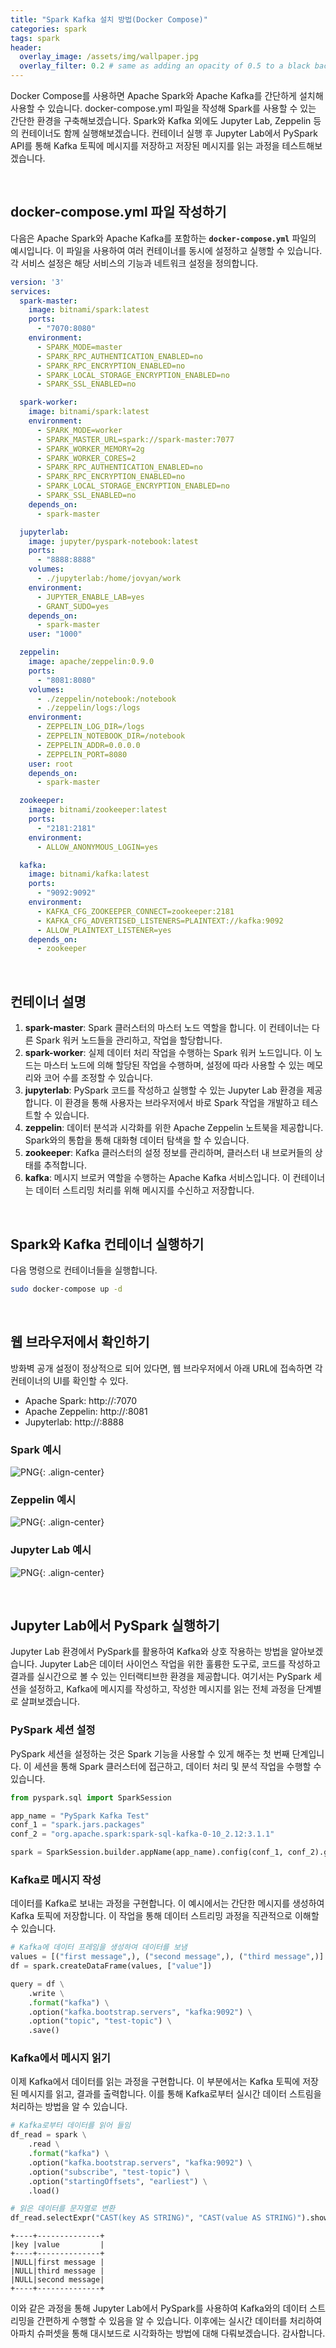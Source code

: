 ```yaml
---
title: "Spark Kafka 설치 방법(Docker Compose)"
categories: spark
tags: spark
header:
  overlay_image: /assets/img/wallpaper.jpg
  overlay_filter: 0.2 # same as adding an opacity of 0.5 to a black background
---
```

Docker Compose를 사용하면 Apache Spark와 Apache Kafka를 간단하게 설치해 사용할 수 있습니다. docker-compose.yml 파일을 작성해 Spark를 사용할 수 있는 간단한 환경을 구축해보겠습니다. Spark와 Kafka 외에도 Jupyter Lab, Zeppelin 등의 컨테이너도 함께 실행해보겠습니다. 컨테이너 실행 후 Jupyter Lab에서 PySpark API를 통해 Kafka 토픽에 메시지를 저장하고 저장된 메시지를 읽는 과정을 테스트해보겠습니다.

<br>

## docker-compose.yml 파일 작성하기

다음은 Apache Spark와 Apache Kafka를 포함하는 **`docker-compose.yml`** 파일의 예시입니다. 이 파일을 사용하여 여러 컨테이너를 동시에 설정하고 실행할 수 있습니다. 각 서비스 설정은 해당 서비스의 기능과 네트워크 설정을 정의합니다.

```yaml
version: '3'
services:
  spark-master:
    image: bitnami/spark:latest
    ports:
      - "7070:8080"
    environment:
      - SPARK_MODE=master
      - SPARK_RPC_AUTHENTICATION_ENABLED=no
      - SPARK_RPC_ENCRYPTION_ENABLED=no
      - SPARK_LOCAL_STORAGE_ENCRYPTION_ENABLED=no
      - SPARK_SSL_ENABLED=no

  spark-worker:
    image: bitnami/spark:latest
    environment:
      - SPARK_MODE=worker
      - SPARK_MASTER_URL=spark://spark-master:7077
      - SPARK_WORKER_MEMORY=2g
      - SPARK_WORKER_CORES=2
      - SPARK_RPC_AUTHENTICATION_ENABLED=no
      - SPARK_RPC_ENCRYPTION_ENABLED=no
      - SPARK_LOCAL_STORAGE_ENCRYPTION_ENABLED=no
      - SPARK_SSL_ENABLED=no
    depends_on:
      - spark-master

  jupyterlab:
    image: jupyter/pyspark-notebook:latest
    ports:
      - "8888:8888"
    volumes:
      - ./jupyterlab:/home/jovyan/work
    environment:
      - JUPYTER_ENABLE_LAB=yes
      - GRANT_SUDO=yes
    depends_on:
      - spark-master
    user: "1000"

  zeppelin:
    image: apache/zeppelin:0.9.0
    ports:
      - "8081:8080"
    volumes:
      - ./zeppelin/notebook:/notebook
      - ./zeppelin/logs:/logs
    environment:
      - ZEPPELIN_LOG_DIR=/logs
      - ZEPPELIN_NOTEBOOK_DIR=/notebook
      - ZEPPELIN_ADDR=0.0.0.0
      - ZEPPELIN_PORT=8080
    user: root
    depends_on:
      - spark-master

  zookeeper:
    image: bitnami/zookeeper:latest
    ports:
      - "2181:2181"
    environment:
      - ALLOW_ANONYMOUS_LOGIN=yes

  kafka:
    image: bitnami/kafka:latest
    ports:
      - "9092:9092"
    environment:
      - KAFKA_CFG_ZOOKEEPER_CONNECT=zookeeper:2181
      - KAFKA_CFG_ADVERTISED_LISTENERS=PLAINTEXT://kafka:9092
      - ALLOW_PLAINTEXT_LISTENER=yes
    depends_on:
      - zookeeper
```

<br>

## 컨테이너 설명

1. **spark-master**: Spark 클러스터의 마스터 노드 역할을 합니다. 이 컨테이너는 다른 Spark 워커 노드들을 관리하고, 작업을 할당합니다.
2. **spark-worker**: 실제 데이터 처리 작업을 수행하는 Spark 워커 노드입니다. 이 노드는 마스터 노드에 의해 할당된 작업을 수행하며, 설정에 따라 사용할 수 있는 메모리와 코어 수를 조정할 수 있습니다.
3. **jupyterlab**: PySpark 코드를 작성하고 실행할 수 있는 Jupyter Lab 환경을 제공합니다. 이 환경을 통해 사용자는 브라우저에서 바로 Spark 작업을 개발하고 테스트할 수 있습니다.
4. **zeppelin**: 데이터 분석과 시각화를 위한 Apache Zeppelin 노트북을 제공합니다. Spark와의 통합을 통해 대화형 데이터 탐색을 할 수 있습니다.
5. **zookeeper**: Kafka 클러스터의 설정 정보를 관리하며, 클러스터 내 브로커들의 상태를 추적합니다.
6. **kafka**: 메시지 브로커 역할을 수행하는 Apache Kafka 서비스입니다. 이 컨테이너는 데이터 스트리밍 처리를 위해 메시지를 수신하고 저장합니다.

<br>

## Spark와 Kafka 컨테이너 실행하기

다음 명령으로 컨테이너들을 실행합니다.

```bash
sudo docker-compose up -d
```

<br>

## 웹 브라우저에서 확인하기

방화벽 공개 설정이 정상적으로 되어 있다면, 웹 브라우저에서 아래 URL에 접속하면 각 컨테이너의 UI를 확인할 수 있다.

- Apache Spark: http://<Public IP>:7070
- Apache Zeppelin: http://<Public IP>:8081
- Jupyterlab: http://<Public IP>:8888

### Spark 예시

![PNG](/assets/img/post_img/2024-05-09-install-spark/1.png){: .align-center}

### Zeppelin 예시

![PNG](/assets/img/post_img/2024-05-09-install-spark/2.png){: .align-center}

### Jupyter Lab 예시

![PNG](/assets/img/post_img/2024-05-09-install-spark/3.png){: .align-center}

<br>

## Jupyter Lab에서 PySpark 실행하기

Jupyter Lab 환경에서 PySpark를 활용하여 Kafka와 상호 작용하는 방법을 알아보겠습니다. Jupyter Lab은 데이터 사이언스 작업을 위한 훌륭한 도구로, 코드를 작성하고 결과를 실시간으로 볼 수 있는 인터랙티브한 환경을 제공합니다. 여기서는 PySpark 세션을 설정하고, Kafka에 메시지를 작성하고, 작성한 메시지를 읽는 전체 과정을 단계별로 살펴보겠습니다.

### PySpark 세션 설정

PySpark 세션을 설정하는 것은 Spark 기능을 사용할 수 있게 해주는 첫 번째 단계입니다. 이 세션을 통해 Spark 클러스터에 접근하고, 데이터 처리 및 분석 작업을 수행할 수 있습니다.

```python
from pyspark.sql import SparkSession

app_name = "PySpark Kafka Test"
conf_1 = "spark.jars.packages"
conf_2 = "org.apache.spark:spark-sql-kafka-0-10_2.12:3.1.1"

spark = SparkSession.builder.appName(app_name).config(conf_1, conf_2).getOrCreate()
```

### Kafka로 메시지 작성

데이터를 Kafka로 보내는 과정을 구현합니다. 이 예시에서는 간단한 메시지를 생성하여 Kafka 토픽에 저장합니다. 이 작업을 통해 데이터 스트리밍 과정을 직관적으로 이해할 수 있습니다.

```python
# Kafka에 데이터 프레임을 생성하여 데이터를 보냄
values = [("first message",), ("second message",), ("third message",)]
df = spark.createDataFrame(values, ["value"])

query = df \
    .write \
    .format("kafka") \
    .option("kafka.bootstrap.servers", "kafka:9092") \
    .option("topic", "test-topic") \
    .save()
```

### Kafka에서 메시지 읽기

이제 Kafka에서 데이터를 읽는 과정을 구현합니다. 이 부분에서는 Kafka 토픽에 저장된 메시지를 읽고, 결과를 출력합니다. 이를 통해 Kafka로부터 실시간 데이터 스트림을 처리하는 방법을 알 수 있습니다.

```python
# Kafka로부터 데이터를 읽어 들임
df_read = spark \
    .read \
    .format("kafka") \
    .option("kafka.bootstrap.servers", "kafka:9092") \
    .option("subscribe", "test-topic") \
    .option("startingOffsets", "earliest") \
    .load()

# 읽은 데이터를 문자열로 변환
df_read.selectExpr("CAST(key AS STRING)", "CAST(value AS STRING)").show(truncate=False)
```

```
+----+--------------+
|key |value         |
+----+--------------+
|NULL|first message |
|NULL|third message |
|NULL|second message|
+----+--------------+
```

이와 같은 과정을 통해 Jupyter Lab에서 PySpark를 사용하여 Kafka와의 데이터 스트리밍을 간편하게 수행할 수 있음을 알 수 있습니다. 이후에는 실시간 데이터를 처리하여 아파치 슈퍼셋을 통해 대시보드로 시각화하는 방법에 대해 다뤄보겠습니다. 감사합니다.